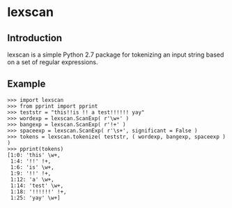 # lexscan

## Introduction

lexscan is a simple Python 2.7 package for tokenizing an input string based on a set of regular expressions.

## Example

    >>> import lexscan
    >>> from pprint import pprint
    >>> teststr = "this!!is !! a test!!!!!! yay"
    >>> wordexp = lexscan.ScanExp( r'\w+' )
    >>> bangexp = lexscan.ScanExp( r'!+' )
    >>> spaceexp = lexscan.ScanExp( r'\s+', significant = False )
    >>> tokens = lexscan.tokenize( teststr, ( wordexp, bangexp, spaceexp ) )
    >>> pprint(tokens)
    [1:0: 'this' \w+,
     1:4: '!!' !+,
     1:6: 'is' \w+,
     1:9: '!!' !+,
     1:12: 'a' \w+,
     1:14: 'test' \w+,
     1:18: '!!!!!!' !+,
     1:25: 'yay' \w+]
 
